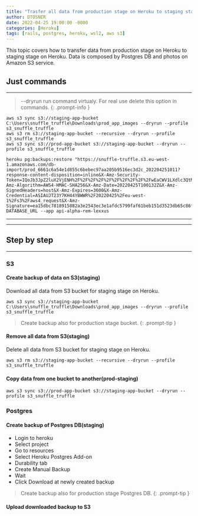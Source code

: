 ```yaml
---
title: "Trasfer all data from production stage on Heroku to staging stage (Postgres DB + S3 bucket)"
author: DTOSNER
date: 2022-04-25 19:00:00 -0000
categories: [Heroku]
tags: [rails, postgres, heroku, wsl2, aws s3]
---
```


This topic covers how to transfer data from production stage on Heroku to staging stage on Heroku. Data is composed by Postgres DB and photos on Amazon S3 service.


## Just commands
---

> --dryrun run command virtualy. For real use delete this option in commands.
{: .prompt-info }

```console
aws s3 sync s3://staging-app-bucket C:\Users\snuffle_truffle\Downloads\prod_app_images --dryrun --profile s3_snuffle_truffle
aws s3 rm s3://staging-app-bucket --recursive --dryrun --profile s3_snuffle_truffle
aws s3 sync s3://prod-app-bucket s3://staging-app-bucket --dryrun --profile s3_snuffle_truffle
```
```console
heroku pg:backups:restore "https://snuffle-truffle.s3.eu-west-1.amazonaws.com/db-import/prod_6661c6a54e1d855c6bebec97aa205b9516ec3d2c_202204251011?response-content-disposition=inline&X-Amz-Security-Token=IQoJb3JpZ2luX2VjENH%2F%2F%2F%2F%2F%2F%2F%2F%2F%2FwEaCWV1LXdlc3QtMiJIMEYCIQCKPEuAadtPTSABbCRN5ADCekDl3GUFhBZds05hS0u%2BtwIhALemKhtXDSY6tcxwCKwx8Neyr2Bwax3O2US%2F1NJS2dyHKoQDCIr%2F%2F%2F%2F%2F%2F%2F%2F%2F%2FwEQAxoMMjk1NTM2Njc0NzcyIgze7F0dj%2Fagd8wzb54q2AL1oFnbr3AIFY7%2BwihFp%2B9z5ZcBXhd5UggsHYN0572tx8825sH4dAjCEzBgFOd3JYYaRkDX5EWydcOpEAKLyiNam9agmZkzEU%2FyRpLmSSms8sEuFT1ZyvIFX4EDPjtO1dMAhF5qxQvsSdGbYq0rsL7g7jPar2vXmuWtx3QPWy%2B9BqVkzQvhn6%2BBSTDUav8DlDUj2iaoLQvRmZmbJJ5cqzYl5DSyGiiwzQGvpuPUWZjhdFyTFZZkBIYSh3YUnSQDFoaQT9Kok%2BNGs6iDMEzZLeWeLudXxnYpAThzb1q16VQfwInGpW3%2BRSuWUN5nuKacUejZINmGRi5Sjh9FzxBZmvfEgtWigw4E5tf8XpxhJw1ecdaY9Gt4UOvDKJmF3iFvhRKbVIdh%2FLEc2UuU4iQbf6%2FkQnsxBm%2Be8zM3PPaAf%2BBf4AQ%2FJaGWwnwDrtCFk7Y8OyvBGbL27JksNzD9tZmTBjqyAot0luC2%2FCn%2BtmE0WIVDZ%2F8VRjSdiWZEluznSUmV9jS%2B%2BB3V6AKEsXskZXxLnhIzmPMpqGqtDe3v%2BC50iEaZkK%2FW7ilXExJ%2Fj7SnqnerfXEHe%2FVSlAeetyIlpfDh%2FCFDcIxle%2Bnh0aTSp6vEhMtHwwXGk0vIbqbptu6Q5d7TTK0VexqXv8UcXhH8c6kblALTxSaZLVNuVgdfxFYQfLV9IQaQMZ1XoI3TDzJ9uBaHsed02%2F7jJgJBcNgC7q7wWYn9jTcQghlzznJBMjyw%2FQ%2BfRUF54zLYmPcDtr7lobLjHz04mebQEquiKGt2qxQj2iP5wj9dGUp2xT3ezJufQaVpUDKr6VziDnPWmyE3x6pYVOo04BOSVID9NQRQHlqPSX9y18I7i%2BBfGIjli59mMq1wNlx8og%3D%3D&X-Amz-Algorithm=AWS4-HMAC-SHA256&X-Amz-Date=20220425T100132Z&X-Amz-SignedHeaders=host&X-Amz-Expires=3600&X-Amz-Credential=ASIAUJT23Y7KH44YBWWR%2F20220425%2Feu-west-1%2Fs3%2Faws4_request&X-Amz-Signature=ea15dbc7818915882a3e2543ec3e1afdc5799faf61beb151d3523db65c86f449" DATABASE_URL --app api-alpha-rem-lexxus
```
---
---

## Step by step
---

### S3

#### Create backup of data on S3(staging)

Download all data from S3 bucket for staging stage on Heroku.
```console
aws s3 sync s3://staging-app-bucket C:\Users\snuffle_truffle\Downloads\prod_app_images --dryrun --profile s3_snuffle_truffle
```
> Create backup also for production stage bucket.
{: .prompt-tip }

#### Remove all data from S3(staging)

Delete all data from S3 bucket for staging stage on Heroku.
```console
aws s3 rm s3://staging-app-bucket --recursive --dryrun --profile s3_snuffle_truffle
```

#### Copy data from one bucket to another(prod-staging)
```console
aws s3 sync s3://prod-app-bucket s3://staging-app-bucket --dryrun --profile s3_snuffle_truffle
```

### Postgres

#### Create backup of Postgres DB(staging)

- Login to heroku
- Select project
- Go to resources
- Select Heroku Postgres Add-on
- Durability tab
- Create Manual Backup
- Wait
- Click Download at newly created backup

> Create backup also for production stage Postgres DB.
{: .prompt-tip }

#### Upload downloaded backup to S3


